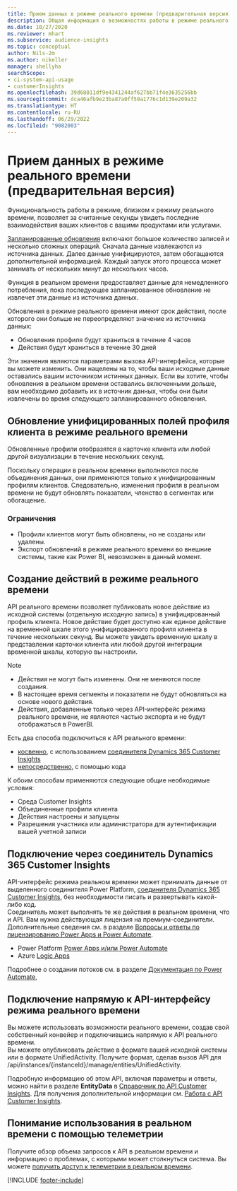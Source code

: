 ```yaml
---
title: Прием данных в режиме реального времени (предварительная версия)
description: Общая информация о возможностях работы в режиме реального времени в Customer Insights.
ms.date: 10/27/2020
ms.reviewer: mhart
ms.subservice: audience-insights
ms.topic: conceptual
author: Nils-2m
ms.author: nikeller
manager: shellyha
searchScope:
- ci-system-api-usage
- customerInsights
ms.openlocfilehash: 39d68011df9e4341244af627bb71f4e3635256bb
ms.sourcegitcommit: dca46afb9e23ba87a0ff59a1776c1d139e209a32
ms.translationtype: HT
ms.contentlocale: ru-RU
ms.lasthandoff: 06/29/2022
ms.locfileid: "9082003"
---
```

# <a name="real-time-data-ingestion-preview"></a>Прием данных в режиме реального времени (предварительная версия)

Функциональность работы в режиме, близком к режиму реального времени, позволяет за считанные секунды увидеть последние взаимодействия ваших клиентов с вашими продуктами или услугами.

[Запланированные обновления](system.md#schedule-tab) включают большое количество записей и несколько сложных операций. Сначала данные извлекаются из источника данных. Далее данные унифицируются, затем обогащаются дополнительной информацией. Каждый запуск этого процесса может занимать от нескольких минут до нескольких часов.

Функция в реальном времени предоставляет данные для немедленного потребления, пока последующее запланированное обновление не извлечет эти данные из источника данных.

Обновления в режиме реального времени имеют срок действия, после которого они больше не переопределяют значение из источника данных:

- Обновления профиля будут храниться в течение 4 часов
- Действия будут храниться в течение 30 дней

Эти значения являются параметрами вызова API-интерфейса, которые вы можете изменить. Они нацелены на то, чтобы ваши исходные данные оставались вашим источником истинных данных. Если вы хотите, чтобы обновления в реальном времени оставались включенными дольше, вам необходимо добавить их в источник данных, чтобы они были извлечены во время следующего запланированного обновления.

## <a name="real-time-update-of-the-unified-customer-profile-fields"></a>Обновление унифицированных полей профиля клиента в режиме реального времени

Обновленные профили отобразятся в карточке клиента или любой другой визуализации в течение нескольких секунд.

Поскольку операции в реальном времени выполняются после объединения данных, они применяются только к унифицированным профилям клиентов. Следовательно, изменения профиля в реальном времени не будут обновлять показатели, членство в сегментах или обогащение.

### <a name="limitations"></a>Ограничения

- Профили клиентов могут быть обновлены, но не созданы или удалены.
- Экспорт обновлений в режиме реального времени во внешние системы, такие как Power BI, невозможен в данный момент.

## <a name="real-time-creation-of-activities"></a>Создание действий в режиме реального времени

API реального времени позволяет публиковать новое действие из исходной системы (отдельную исходную запись) в унифицированный профиль клиента. Новое действие будет доступно как единое действие на временной шкале этого унифицированного профиля клиента в течение нескольких секунд. Вы можете увидеть временную шкалу в представлении карточки клиента или любой другой интеграции временной шкалы, которую вы настроили.

> [!NOTE]
>
> - Действия не могут быть изменены. Они не меняются после создания.
> - В настоящее время сегменты и показатели не будут обновляться на основе нового действия.
> - Действия, добавленные только через API-интерфейс режима реального времени, не являются частью экспорта и не будут отображаться в PowerBI.

Есть два способа подключиться к API реального времени:

- [косвенно](#connect-via-the-dynamics-365-customer-insights-connector), с использованием [соединителя Dynamics 365 Customer Insights](/connectors/customerinsights/)
- [непосредственно](#connect-directly-to-the-real-time-api), с помощью кода

К обоим способам применяются следующие общие необходимые условия:

- Среда Customer Insights
- Объединенные профили клиента
- Действия настроены и запущены
- Разрешения участника или администратора для аутентификации вашей учетной записи

## <a name="connect-via-the-dynamics-365-customer-insights-connector"></a>Подключение через соединитель Dynamics 365 Customer Insights

API-интерфейс режима реальном времени может принимать данные от выделенного соединителя Power Platform, [соединителя Dynamics 365 Customer Insights](/connectors/customerinsights/), без необходимости писать и развертывать какой-либо код.    
Соединитель может выполнять те же действия в реальном времени, что и API. Вам нужна действующая лицензия на премиум-соединители. Дополнительные сведения см. в разделе [Вопросы и ответы по лицензированию Power Apps и Power Automate](/power-platform/admin/powerapps-flow-licensing-faq).

- Power Platform [Power Apps и/или Power Automate](/connectors/)
- Azure [Logic Apps](/azure/connectors/apis-list)

Подробнее о создании потоков см. в разделе [Документация по Power Automate](/power-automate/),

## <a name="connect-directly-to-the-real-time-api"></a>Подключение напрямую к API-интерфейсу режима реального времени

Вы можете использовать возможности реального времени, создав свой собственный конвейер и подключившись напрямую к API реального времени.    
Вы можете опубликовать действие в формате вашей исходной системы или в формате UnifiedActivity. Получите формат, сделав вызов API для /api/instances/{instanceId}/manage/entities/UnifiedActivity.

Подробную информацию об этом API, включая параметры и ответы, можно найти в разделе **EntityData** в [Справочник по API Customer Insights](https://developer.ci.ai.dynamics.com/api-details#api=CustomerInsights). Для получения дополнительной информации см. [Работа с API Customer Insights](apis.md).

## <a name="understand-your-real-time-usage-with-telemetry"></a>Понимание использования в реальном времени с помощью телеметрии

Получите обзор объема запросов к API в реальном времени и информацию о проблемах, с которыми может столкнуться система. Вы можете [получить доступ к телеметрии в реальном времени](system.md#api-usage-tab). 


[!INCLUDE [footer-include](includes/footer-banner.md)]
